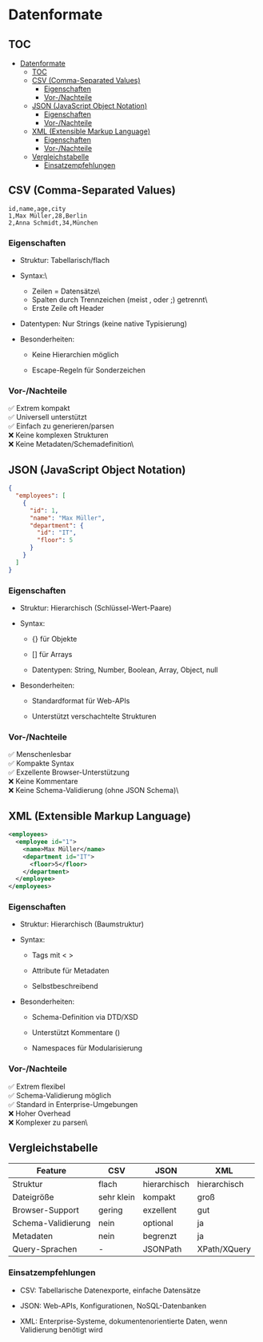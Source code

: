 
# Datenformate

## TOC
- [Datenformate](#datenformate)
  - [TOC](#toc)
  - [CSV (Comma-Separated Values)](#csv-comma-separated-values)
    - [Eigenschaften](#eigenschaften)
    - [Vor-/Nachteile](#vor-nachteile)
  - [JSON (JavaScript Object Notation)](#json-javascript-object-notation)
    - [Eigenschaften](#eigenschaften-1)
    - [Vor-/Nachteile](#vor-nachteile-1)
  - [XML (Extensible Markup Language)](#xml-extensible-markup-language)
    - [Eigenschaften](#eigenschaften-2)
    - [Vor-/Nachteile](#vor-nachteile-2)
  - [Vergleichstabelle](#vergleichstabelle)
    - [Einsatzempfehlungen](#einsatzempfehlungen)


## CSV (Comma-Separated Values)
```csv
id,name,age,city
1,Max Müller,28,Berlin
2,Anna Schmidt,34,München
```
### Eigenschaften

-  Struktur: Tabellarisch/flach

- Syntax:\
  - Zeilen = Datensätze\
  - Spalten durch Trennzeichen (meist , oder ;) getrennt\
  - Erste Zeile oft Header

- Datentypen: Nur Strings (keine native Typisierung)

- Besonderheiten:

    - Keine Hierarchien möglich

    - Escape-Regeln für Sonderzeichen

### Vor-/Nachteile

✅ Extrem kompakt\
✅ Universell unterstützt\
✅ Einfach zu generieren/parsen\
❌ Keine komplexen Strukturen\
❌ Keine Metadaten/Schemadefinition\


## JSON (JavaScript Object Notation)
```json
{
  "employees": [
    {
      "id": 1,
      "name": "Max Müller",
      "department": {
        "id": "IT",
        "floor": 5
      }
    }
  ]
}
```
### Eigenschaften

- Struktur: Hierarchisch (Schlüssel-Wert-Paare)

- Syntax:

    - {} für Objekte

    - [] für Arrays

    - Datentypen: String, Number, Boolean, Array, Object, null

- Besonderheiten:

    - Standardformat für Web-APIs

    - Unterstützt verschachtelte Strukturen

### Vor-/Nachteile

✅ Menschenlesbar\
✅ Kompakte Syntax\
✅ Exzellente Browser-Unterstützung\
❌ Keine Kommentare\
❌ Keine Schema-Validierung (ohne JSON Schema)\


## XML (Extensible Markup Language)
```xml
<employees>
  <employee id="1">
    <name>Max Müller</name>
    <department id="IT">
      <floor>5</floor>
    </department>
  </employee>
</employees>
```

### Eigenschaften

- Struktur: Hierarchisch (Baumstruktur)

- Syntax:

    - Tags mit < >

    - Attribute für Metadaten

    - Selbstbeschreibend

- Besonderheiten:

    - Schema-Definition via DTD/XSD

    - Unterstützt Kommentare (<!-- -->)

    - Namespaces für Modularisierung

### Vor-/Nachteile

✅ Extrem flexibel\
✅ Schema-Validierung möglich\
✅ Standard in Enterprise-Umgebungen\
❌ Hoher Overhead\
❌ Komplexer zu parsen\

## Vergleichstabelle
| Feature | CSV	| JSON | XML|
|-|-|-|-|
|Struktur | flach | hierarchisch | hierarchisch
Dateigröße | sehr klein | kompakt | groß
Browser-Support | gering | exzellent | gut
Schema-Validierung | nein | optional | ja
Metadaten | nein | begrenzt | ja
Query-Sprachen | - | JSONPath | XPath/XQuery

### Einsatzempfehlungen

- CSV: Tabellarische Datenexporte, einfache Datensätze

- JSON: Web-APIs, Konfigurationen, NoSQL-Datenbanken

- XML: Enterprise-Systeme, dokumentenorientierte Daten, wenn Validierung benötigt wird